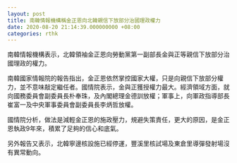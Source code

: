 ```yaml
---
layout: post
title: 南韓情報機構稱金正恩向北韓親信下放部分治國理政權力
date: 2020-08-20 21:14:39.000000000 +08:00
categories: rthk
---
```


南韓情報機構表示，北韓領袖金正恩向勞動黨第一副部長金與正等親信下放部分治國理政的權力。

南韓國家情報院的報告指出，金正恩依然掌控國家大權，只是向親信下放部分權力，並不意味敲定繼任者。國情院表示，金與正獲授權力最大。經濟領域方面，就向國務委員會副委員長朴奉珠，及內閣總理金德訓放權；軍事上，向軍政指導部長崔富一及中央軍事委員會副委員長李炳哲放權。

國情院分析，做法是減輕金正恩的施政壓力，規避失策責任，更大的原因，是金正恩執政9年來，積累了足夠的信心和底氣。

另外報告又表示，北韓寧邊核設施已經停運，豐溪里核試場及東倉里導彈發射場沒有異常動向。
